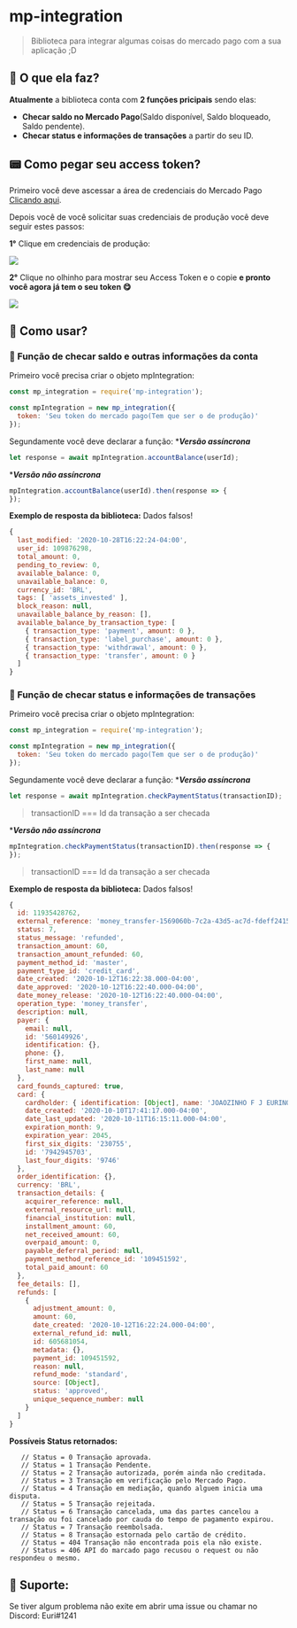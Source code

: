 # mp-integration
 > Biblioteca para integrar algumas coisas do mercado pago com a sua aplicação ;D

## 🔩 O que ela faz?

**Atualmente** a biblioteca conta com **2 funções pricipais** sendo elas:
* **Checar saldo no Mercado Pago**(Saldo disponível, Saldo bloqueado, Saldo pendente).
* **Checar status e informações de transações** a partir do seu ID.

## 📟 Como pegar seu access token?

Primeiro você deve ascessar a área de credenciais do Mercado Pago [Clicando aqui](https://www.mercadopago.com.br/settings/account/credentials).

Depois você de você solicitar suas credenciais de produção você deve seguir estes passos:

**1°** Clique em credenciais de produção:

![](https://cdn.discordapp.com/attachments/680476162438201366/773690461482254346/Screenshot_1201.png)

**2°** Clique no olhinho para mostrar seu Access Token e o copie **e pronto você agora já tem o seu token 😋**

![](https://cdn.discordapp.com/attachments/680476162438201366/773690436572151808/Screenshot_1202.png)


## 📔 Como usar?

### 🧬 Função de checar saldo e outras informações da conta

Primeiro você precisa criar o objeto mpIntegration:

```js
const mp_integration = require('mp-integration');

const mpIntegration = new mp_integration({
  token: 'Seu token do mercado pago(Tem que ser o de produção)'
});
```

Segundamente você deve declarar a função:
****Versão assíncrona***

```js
let response = await mpIntegration.accountBalance(userId);
```

****Versão não assíncrona***

```js
mpIntegration.accountBalance(userId).then(response => {
});
```

**Exemplo de resposta da biblioteca:**
Dados falsos!

```js
{
  last_modified: '2020-10-28T16:22:24-04:00',
  user_id: 109876298,
  total_amount: 0,
  pending_to_review: 0,
  available_balance: 0,
  unavailable_balance: 0,
  currency_id: 'BRL',
  tags: [ 'assets_invested' ],
  block_reason: null,
  unavailable_balance_by_reason: [],
  available_balance_by_transaction_type: [
    { transaction_type: 'payment', amount: 0 },
    { transaction_type: 'label_purchase', amount: 0 },
    { transaction_type: 'withdrawal', amount: 0 },
    { transaction_type: 'transfer', amount: 0 }
  ]
}
```

### 🧬 Função de checar status e informações de transações

Primeiro você precisa criar o objeto mpIntegration:

```js
const mp_integration = require('mp-integration');

const mpIntegration = new mp_integration({
  token: 'Seu token do mercado pago(Tem que ser o de produção)'
});
```

Segundamente você deve declarar a função:
****Versão assíncrona***

```js
let response = await mpIntegration.checkPaymentStatus(transactionID);
```

> transactionID === Id da transação a ser checada

****Versão não assíncrona***

```js
mpIntegration.checkPaymentStatus(transactionID).then(response => {
});
```
> transactionID === Id da transação a ser checada

**Exemplo de resposta da biblioteca:**
Dados falsos!

```js
{
  id: 11935428762,
  external_reference: 'money_transfer-1569060b-7c2a-43d5-ac7d-fdeff2415ce1',
  status: 7,
  status_message: 'refunded',
  transaction_amount: 60,
  transaction_amount_refunded: 60,
  payment_method_id: 'master',
  payment_type_id: 'credit_card',
  date_created: '2020-10-12T16:22:38.000-04:00',
  date_approved: '2020-10-12T16:22:40.000-04:00',
  date_money_release: '2020-10-12T16:22:40.000-04:00',
  operation_type: 'money_transfer',
  description: null,
  payer: {
    email: null,
    id: '560149926',
    identification: {},
    phone: {},
    first_name: null,
    last_name: null
  },
  card_founds_captured: true,
  card: {
    cardholder: { identification: [Object], name: 'JOAOZINHO F J EURINO' },
    date_created: '2020-10-10T17:41:17.000-04:00',
    date_last_updated: '2020-10-11T16:15:11.000-04:00',
    expiration_month: 9,
    expiration_year: 2045,
    first_six_digits: '230755',
    id: '7942945703',
    last_four_digits: '9746'
  },
  order_identification: {},
  currency: 'BRL',
  transaction_details: {
    acquirer_reference: null,
    external_resource_url: null,
    financial_institution: null,
    installment_amount: 60,
    net_received_amount: 60,
    overpaid_amount: 0,
    payable_deferral_period: null,
    payment_method_reference_id: '109451592',
    total_paid_amount: 60
  },
  fee_details: [],
  refunds: [
    {
      adjustment_amount: 0,
      amount: 60,
      date_created: '2020-10-12T16:22:24.000-04:00',
      external_refund_id: null,
      id: 605681054,
      metadata: {},
      payment_id: 109451592,
      reason: null,
      refund_mode: 'standard',
      source: [Object],
      status: 'approved',
      unique_sequence_number: null
    }
  ]
}
```

**Possíveis Status retornados:**

       // Status = 0 Transação aprovada.
       // Status = 1 Transação Pendente.
       // Status = 2 Transação autorizada, porém ainda não creditada.
       // Status = 3 Transação em verificação pelo Mercado Pago.
       // Status = 4 Transação em mediação, quando alguem inicia uma disputa.
       // Status = 5 Transação rejeitada.
       // Status = 6 Transação cancelada, uma das partes cancelou a transação ou foi cancelado por cauda do tempo de pagamento expirou.
       // Status = 7 Transação reembolsada.
       // Status = 8 Transação estornada pelo cartão de crédito.
       // Status = 404 Transação não encontrada pois ela não existe.
       // Status = 406 API do marcado pago recusou o request ou não respondeu o mesmo.

## 📝 Suporte:
Se tiver algum problema não exite em abrir uma issue ou chamar no Discord: Euri#1241 
